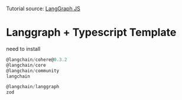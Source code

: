 Tutorial source: [LangGraph JS](https://github.com/langchain-ai/langgraphjs)

# Langgraph + Typescript Template
need to install
```js
@langchain/cohere@0.3.2
@langchain/core
@langchain/community
langchain

@langchain/langgraph
zod
```